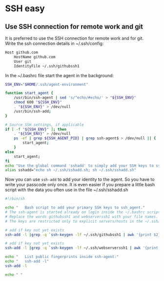 # SSH easy

## Use SSH connection for remote work and git

It is preferred to use the SSH connection for remote work and for git.  
Write the ssh connection details in ~/.ssh/config:

```bash
Host github.com
    HostName github.com
    User git
    IdentityFile ~/.ssh/githubssh1
```

In the ~/.bashrc file start the agent in the background:

```bash
SSH_ENV="$HOME/.ssh/agent-environment"

function start_agent {
    /usr/bin/ssh-agent | sed 's/^echo/#echo/' > "${SSH_ENV}"
    chmod 600 "${SSH_ENV}"
    . "${SSH_ENV}" > /dev/null
    /usr/bin/ssh-add;
}

# Source SSH settings, if applicable
if [ -f "${SSH_ENV}" ]; then
    . "${SSH_ENV}" > /dev/null
    ps -ef | grep ${SSH_AGENT_PID} | grep ssh-agent$ > /dev/null || {
        start_agent;
    }
else
    start_agent;
fi
echo "Use the global command 'sshadd' to simply add your SSH keys to ssh-agent $SSH_AGENT_PID."
alias sshadd="echo sh ~/.ssh/sshadd.sh; sh ~/.ssh/sshadd.sh"
```

Now you can use `ssh-add` to add your identity to the agent. So you have to write your passcode only once.
It is even easier if you prepare a little bash script with the data you often use in the file ~/.ssh/sshadd.sh

```bash
#!/bin/sh

echo "   Bash script to add your primary SSH keys to ssh_agent."
# The ssh-agent is started already on login inside the ~/.bashrc script.
# Replace the words githubssh1 and webserverssh1 with your file names.
# The keys are restricted only to explicit servers/hosts in the ~/.ssh/config file.

# add if key not yet exists
ssh-add -l |grep -q `ssh-keygen -lf ~/.ssh/githubssh1 | awk '{print $2}'` || ssh-add -h ~/.ssh/githubssh1

# add if key not yet exists
ssh-add -l |grep -q `ssh-keygen -lf ~/.ssh/webserverssh1 | awk '{print $2}'` || ssh-add -h ~/.ssh/webserverssh1

echo "   List public fingerprints inside ssh-agent:"
echo "   ssh-add -l"
ssh-add -l

echo " "

```
